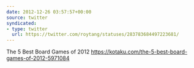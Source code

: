 ```yaml
---
date: 2012-12-26 03:57:57+00:00
source: twitter
syndicated:
- type: twitter
  url: https://twitter.com/roytang/statuses/283783684497223681/
---
```


The 5 Best Board Games of 2012 https://kotaku.com/the-5-best-board-games-of-2012-5971084